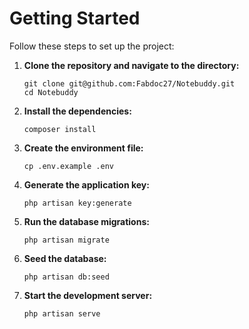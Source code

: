 # Getting Started

Follow these steps to set up the project:

1. **Clone the repository and navigate to the directory:**

    ```shell
    git clone git@github.com:Fabdoc27/Notebuddy.git
    cd Notebuddy
    ```

2. **Install the dependencies:**

    ```shell
    composer install
    ```

3. **Create the environment file:**

    ```shell
    cp .env.example .env
    ```

4. **Generate the application key:**

    ```shell
    php artisan key:generate
    ```

5. **Run the database migrations:**

    ```shell
    php artisan migrate
    ```

6. **Seed the database:**

    ```shell
    php artisan db:seed
    ```

7. **Start the development server:**

    ```shell
    php artisan serve
    ```

